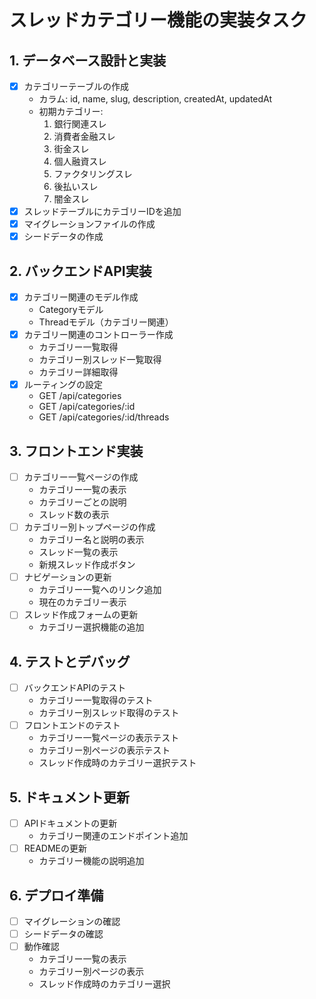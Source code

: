 # スレッドカテゴリー機能の実装タスク

## 1. データベース設計と実装
- [x] カテゴリーテーブルの作成
  - カラム: id, name, slug, description, createdAt, updatedAt
  - 初期カテゴリー:
    1. 銀行関連スレ
    2. 消費者金融スレ
    3. 街金スレ
    4. 個人融資スレ
    5. ファクタリングスレ
    6. 後払いスレ
    7. 闇金スレ
- [x] スレッドテーブルにカテゴリーIDを追加
- [x] マイグレーションファイルの作成
- [x] シードデータの作成

## 2. バックエンドAPI実装
- [x] カテゴリー関連のモデル作成
  - Categoryモデル
  - Threadモデル（カテゴリー関連）
- [x] カテゴリー関連のコントローラー作成
  - カテゴリー一覧取得
  - カテゴリー別スレッド一覧取得
  - カテゴリー詳細取得
- [x] ルーティングの設定
  - GET /api/categories
  - GET /api/categories/:id
  - GET /api/categories/:id/threads

## 3. フロントエンド実装
- [ ] カテゴリー一覧ページの作成
  - カテゴリー一覧の表示
  - カテゴリーごとの説明
  - スレッド数の表示
- [ ] カテゴリー別トップページの作成
  - カテゴリー名と説明の表示
  - スレッド一覧の表示
  - 新規スレッド作成ボタン
- [ ] ナビゲーションの更新
  - カテゴリー一覧へのリンク追加
  - 現在のカテゴリー表示
- [ ] スレッド作成フォームの更新
  - カテゴリー選択機能の追加

## 4. テストとデバッグ
- [ ] バックエンドAPIのテスト
  - カテゴリー一覧取得のテスト
  - カテゴリー別スレッド取得のテスト
- [ ] フロントエンドのテスト
  - カテゴリー一覧ページの表示テスト
  - カテゴリー別ページの表示テスト
  - スレッド作成時のカテゴリー選択テスト

## 5. ドキュメント更新
- [ ] APIドキュメントの更新
  - カテゴリー関連のエンドポイント追加
- [ ] READMEの更新
  - カテゴリー機能の説明追加

## 6. デプロイ準備
- [ ] マイグレーションの確認
- [ ] シードデータの確認
- [ ] 動作確認
  - カテゴリー一覧の表示
  - カテゴリー別ページの表示
  - スレッド作成時のカテゴリー選択 